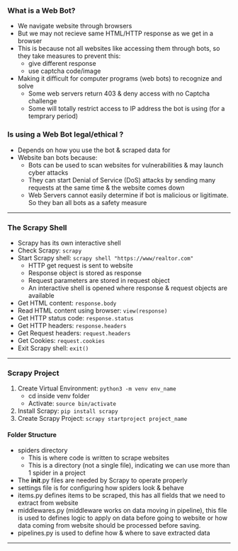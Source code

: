 ### What is a Web Bot?

- We navigate website through browsers
- But we may not recieve same HTML/HTTP response as we get in a browser
- This is because not all websites like accessing them through bots, so they take measures to prevent this:
    - give different response
    - use captcha code/image
- Making it difficult for computer programs (web bots) to recognize and solve
    - Some web servers return 403 & deny access with no Captcha challenge
    - Some will totally restrict access to IP address the bot is using (for a temprary period)

### Is using a Web Bot legal/ethical ?

- Depends on how you use the bot & scraped data for
- Website ban bots because:
    - Bots can be used to scan websites for vulnerabilities & may launch cyber attacks
    - They can start Denial of Service (DoS) attacks by sending many requests at the same time & the website comes down
    - Web Servers cannot easily determine if bot is malicious or ligitimate. So they ban all bots as a safety measure

---

### The Scrapy Shell

- Scrapy has its own interactive shell
- Check Scrapy: ```scrapy```
- Start Scrapy shell: ```scrapy shell "https://www/realtor.com"```
    - HTTP get request is sent to website
    - Response object is stored as response
    - Request parameters are stored in request object
    - An interactive shell is opened where response & request objects are available
- Get HTML content: ```response.body```
- Read HTML content using browser: ```view(response)```
- Get HTTP status code: ```response.status```
- Get HTTP headers: ```response.headers```
- Get Request headers: ```request.headers```
- Get Cookies: ```request.cookies```
- Exit Scrapy shell: ```exit()```

---

### Scrapy Project

1. Create Virtual Environment: ```python3 -m venv env_name```
    - cd inside venv folder
    - Activate: ```source bin/activate```
2. Install Scrapy: ```pip install scrapy```
3. Create Scrapy Project: ```scrapy startproject project_name```

#### Folder Structure

- spiders directory
    - This is where code is written to scrape websites
    - This is a directory (not a single file), indicating we can use more than 1 spider in a project
- The __init__.py files are needed by Scrapy to operate properly
- settings file is for configuring how spiders look & behave
- items.py defines items to be scraped, this has all fields that we need to extract from website
- middlewares.py (middleware works on data moving in pipeline), this file is used to defines logic to apply on data before going to website or how data coming from website should be processed before saving. 
- pipelines.py is used to define how & where to save extracted data

---